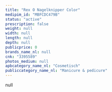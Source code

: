 ```yaml
---
title: "Rex O Nagelknipper Color"
medipim_id: "MBFCDC479B"
status: "active"
prescription: false
weight: null
width: null
length: null
depth: null
publicprice: 0
brands_name_nl: null
cnk: "3395589"
photos_medium: null
apbcategory_name_nl: "Cosmetisch"
publiccategory_name_nl: "Manicure & pedicure"
---
```

null

